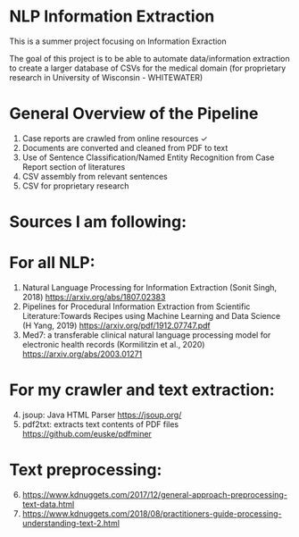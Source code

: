 # NLP Information Extraction

This is a summer project focusing on Information Exraction

The goal of this project is to be able to automate data/information extraction to create a larger database of CSVs for the medical domain (for proprietary research in University of Wisconsin - WHITEWATER)

# General Overview of the Pipeline

1. Case reports are crawled from online resources ✓
2. Documents are converted and cleaned from PDF to text
3. Use of Sentence Classification/Named Entity Recognition from Case Report section of literatures
4. CSV assembly from relevant sentences
5. CSV for proprietary research

# Sources I am following:

# For all NLP:
1. Natural Language Processing for Information Extraction (Sonit Singh, 2018)
	https://arxiv.org/abs/1807.02383
2. Pipelines for Procedural Information Extraction from Scientific Literature:Towards Recipes using Machine Learning and Data Science (H Yang, 2019)
	https://arxiv.org/pdf/1912.07747.pdf
3. Med7: a transferable clinical natural language processing model for electronic health records (Kormilitzin et al., 2020)
	https://arxiv.org/abs/2003.01271

# For my crawler and text extraction:
4. jsoup: Java HTML Parser
	https://jsoup.org/
5. pdf2txt: extracts text contents of PDF files
	https://github.com/euske/pdfminer

# Text preprocessing:
6. https://www.kdnuggets.com/2017/12/general-approach-preprocessing-text-data.html
7. https://www.kdnuggets.com/2018/08/practitioners-guide-processing-understanding-text-2.html
